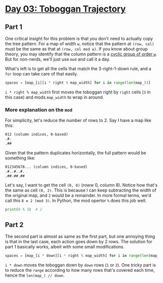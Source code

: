 # [Day 03: Toboggan Trajectory](https://adventofcode.com/2020/day/3)

## Part 1

One critical insight for this problem is that you don't need to actually copy the
tree pattern. For a map of width `w`, notice that the pattern at `(row, col)` must
be the same as that at `(row, col mod w)`. If you know about group theory, you may
identify that the column pattern is a
[cyclic group of order `w`](https://en.wikipedia.org/wiki/Cyclic_group). But for
non-nerds, we'll just use `mod` and call it a day.

What's left is to get all the cells that match the 3-right-1-down rule, and a
`for` loop can take care of that easily.

```py
spaces = [map_[i][i * right % map_width] for i in range(len(map_))]
```

`i * right % map_width` first moves the toboggan right by `right` cells (`3` in
this case) and mods `map_width` to wrap in around.

### More explanation on the `mod`

For simplicity, let's reduce the number of rows to 2. Say I have a map like this:

```txt
012 (column indices, 0-based)
.#.
.##
```

Given that the pattern duplicates horizontally, the full pattern would be something like:

```txt
012345678... (column indices, 0-based)
.#..#..#.
.##.##.##
```

Let's say, I want to get the cell `(0, 8)` (roww 0, column 8). Notice how that's
the same as cell `(0, 2)`. This is because I can keep subtracting the width of the
original map, and `2` would be a remainder. In more formal terms, we'd call this
`8 ≡ 2 (mod 3)`. In Python, the mod opertor `%` does this job well.

```py
print(8 % 3)  # 2
```

## Part 2

The second part is almost as same as the first part, but one annoying thing is that
in the last case, each action goes down by 2 rows. The solution for part 1
basically works, albeit with some small modifications.

```py
spaces = [map_[i * down][i * right % map_width] for i in range(len(map_) // down)]
```

`i * down` moves the toboggan down by `down` rows (`1` or `2`). One tricky part is
to reduce the `range` according to how many rows that's covered each time, hence
the `len(map_) // down`.
